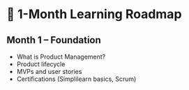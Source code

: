 # 📅 1-Month Learning Roadmap

## Month 1 – Foundation
- What is Product Management?
- Product lifecycle
- MVPs and user stories
- Certifications (Simplilearn basics, Scrum)

